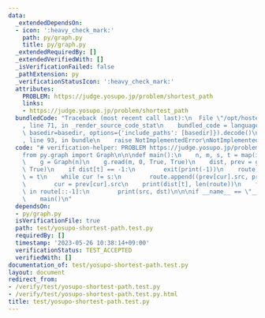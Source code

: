 ```yaml
---
data:
  _extendedDependsOn:
  - icon: ':heavy_check_mark:'
    path: py/graph.py
    title: py/graph.py
  _extendedRequiredBy: []
  _extendedVerifiedWith: []
  _isVerificationFailed: false
  _pathExtension: py
  _verificationStatusIcon: ':heavy_check_mark:'
  attributes:
    PROBLEM: https://judge.yosupo.jp/problem/shortest_path
    links:
    - https://judge.yosupo.jp/problem/shortest_path
  bundledCode: "Traceback (most recent call last):\n  File \"/opt/hostedtoolcache/Python/3.8.17/x64/lib/python3.8/site-packages/onlinejudge_verify/documentation/build.py\"\
    , line 71, in _render_source_code_stat\n    bundled_code = language.bundle(stat.path,\
    \ basedir=basedir, options={'include_paths': [basedir]}).decode()\n  File \"/opt/hostedtoolcache/Python/3.8.17/x64/lib/python3.8/site-packages/onlinejudge_verify/languages/python.py\"\
    , line 93, in bundle\n    raise NotImplementedError\nNotImplementedError\n"
  code: "# verification-helper: PROBLEM https://judge.yosupo.jp/problem/shortest_path\n\
    from py.graph import Graph\n\n\ndef main():\n    n, m, s, t = map(int, input().split())\n\
    \    g = Graph(n)\n    g.read(m, 0, True, True)\n    dist, prev = g.shortest_path(s,\
    \ True)\n    if dist[t] == -1:\n        exit(print(-1))\n    route = []\n    cur\
    \ = t\n    while cur != s:\n        route.append((prev[cur].src, prev[cur].dst))\n\
    \        cur = prev[cur].src\n    print(dist[t], len(route))\n    for src, dst\
    \ in route[::-1]:\n        print(src, dst)\n\n\nif __name__ == \"__main__\":\n\
    \    main()\n"
  dependsOn:
  - py/graph.py
  isVerificationFile: true
  path: test/yosupo-shortest-path.test.py
  requiredBy: []
  timestamp: '2023-05-26 10:38:14+09:00'
  verificationStatus: TEST_ACCEPTED
  verifiedWith: []
documentation_of: test/yosupo-shortest-path.test.py
layout: document
redirect_from:
- /verify/test/yosupo-shortest-path.test.py
- /verify/test/yosupo-shortest-path.test.py.html
title: test/yosupo-shortest-path.test.py
---
```

